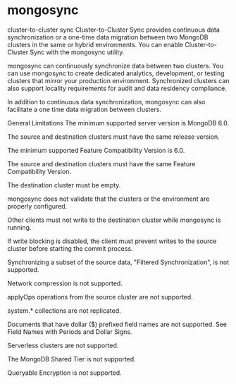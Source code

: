 # mongosync
cluster-to-cluster sync
Cluster-to-Cluster Sync provides continuous data synchronization or a one-time data migration between two MongoDB clusters in the same or hybrid environments. You can enable Cluster-to-Cluster Sync with the mongosync utility.

mongosync can continuously synchronize data between two clusters. You can use mongosync to create dedicated analytics, development, or testing clusters that mirror your production environment. Synchronized clusters can also support locality requirements for audit and data residency compliance.


In addition to continuous data synchronization, mongosync can also facilitate a one time data migration between clusters.

General Limitations
The minimum supported server version is MongoDB 6.0.

The source and destination clusters must have the same release version.

The minimum supported 
Feature Compatibility Version
 is 6.0.

The source and destination clusters must have the same Feature Compatibility Version.

The destination cluster must be empty.

mongosync does not validate that the clusters or the environment are properly configured.

Other clients must not write to the destination cluster while mongosync is running.

If write blocking is disabled, the client must prevent writes to the source cluster before starting the commit process.

Synchronizing a subset of the source data, "Filtered Synchronization", is not supported.

Network compression is not supported.

applyOps
 operations from the source cluster are not supported.

system.* collections
 are not replicated.

Documents that have dollar ($) prefixed field names are not supported. See 
Field Names with Periods and Dollar Signs.

Serverless clusters are not supported.

The MongoDB Shared Tier is not supported.

Queryable Encryption
 is not supported.

